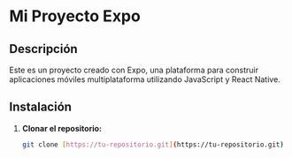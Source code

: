 # Mi Proyecto Expo

## Descripción
Este es un proyecto creado con Expo, una plataforma para construir aplicaciones móviles multiplataforma utilizando JavaScript y React Native.

## Instalación
1. **Clonar el repositorio:**
   ```bash
   git clone [https://tu-repositorio.git](https://tu-repositorio.git)